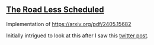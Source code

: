 ## [The Road Less Scheduled](https://arxiv.org/pdf/2405.15682)
Implementation of https://arxiv.org/pdf/2405.15682

Initially intrigued to look at this after I saw this [twitter post](https://x.com/_clashluke/status/1808590060654108910).
